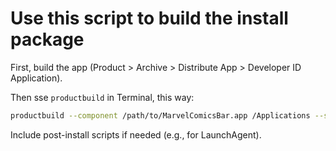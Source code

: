 # Use this script to build the install package

First, build the app (Product > Archive > Distribute App > Developer ID Application).

Then sse `productbuild` in Terminal, this way:
```bash
productbuild --component /path/to/MarvelComicsBar.app /Applications --sign "Developer ID Installer: Your Name" MarvelComicsBar.pkg
```

Include post-install scripts if needed (e.g., for LaunchAgent).
